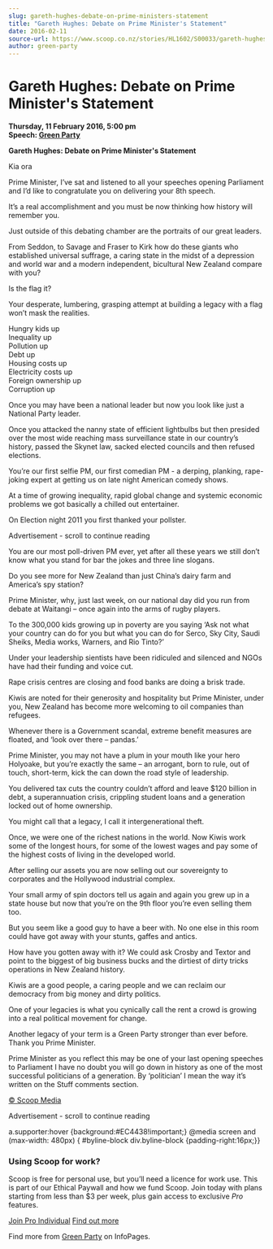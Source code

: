 ```yaml
---
slug: gareth-hughes-debate-on-prime-ministers-statement
title: "Gareth Hughes: Debate on Prime Minister's Statement"
date: 2016-02-11
source-url: https://www.scoop.co.nz/stories/HL1602/S00033/gareth-hughes-debate-on-prime-ministers-statement.htm
author: green-party
---
```

Gareth Hughes: Debate on Prime Minister's Statement
===================================================

**Thursday, 11 February 2016, 5:00 pm**  
**Speech: [Green Party](https://info.scoop.co.nz/Green_Party)**

**Gareth Hughes: Debate on Prime Minister's Statement**

  
Kia ora

Prime Minister, I’ve sat and listened to all your speeches opening Parliament and I’d like to congratulate you on delivering your 8th speech.

It’s a real accomplishment and you must be now thinking how history will remember you.

Just outside of this debating chamber are the portraits of our great leaders.

From Seddon, to Savage and Fraser to Kirk how do these giants who established universal suffrage, a caring state in the midst of a depression and world war and a modern independent, bicultural New Zealand compare with you?

Is the flag it?

Your desperate, lumbering, grasping attempt at building a legacy with a flag won’t mask the realities.

Hungry kids up  
Inequality up  
Pollution up  
Debt up  
Housing costs up  
Electricity costs up  
Foreign ownership up  
Corruption up

Once you may have been a national leader but now you look like just a National Party leader.

Once you attacked the nanny state of efficient lightbulbs but then presided over the most wide reaching mass surveillance state in our country’s history, passed the Skynet law, sacked elected councils and then refused elections.

You’re our first selfie PM, our first comedian PM - a derping, planking, rape-joking expert at getting us on late night American comedy shows.

At a time of growing inequality, rapid global change and systemic economic problems we got basically a chilled out entertainer.

On Election night 2011 you first thanked your pollster.

Advertisement - scroll to continue reading





You are our most poll-driven PM ever, yet after all these years we still don’t know what you stand for bar the jokes and three line slogans.

Do you see more for New Zealand than just China’s dairy farm and America’s spy station?

Prime Minister, why, just last week, on our national day did you run from debate at Waitangi – once again into the arms of rugby players.

To the 300,000 kids growing up in poverty are you saying ‘Ask not what your country can do for you but what you can do for Serco, Sky City, Saudi Sheiks, Media works, Warners, and Rio Tinto?’

Under your leadership sientists have been ridiculed and silenced and NGOs have had their funding and voice cut.

Rape crisis centres are closing and food banks are doing a brisk trade.

Kiwis are noted for their generosity and hospitality but Prime Minister, under you, New Zealand has become more welcoming to oil companies than refugees.

Whenever there is a Government scandal, extreme benefit measures are floated, and ‘look over there – pandas.’

Prime Minister, you may not have a plum in your mouth like your hero Holyoake, but you’re exactly the same – an arrogant, born to rule, out of touch, short-term, kick the can down the road style of leadership.

You delivered tax cuts the country couldn’t afford and leave $120 billion in debt, a superannuation crisis, crippling student loans and a generation locked out of home ownership.

You might call that a legacy, I call it intergenerational theft.

Once, we were one of the richest nations in the world. Now Kiwis work some of the longest hours, for some of the lowest wages and pay some of the highest costs of living in the developed world.

After selling our assets you are now selling out our sovereignty to corporates and the Hollywood industrial complex.

Your small army of spin doctors tell us again and again you grew up in a state house but now that you’re on the 9th floor you’re even selling them too.

But you seem like a good guy to have a beer with. No one else in this room could have got away with your stunts, gaffes and antics.

How have you gotten away with it? We could ask Crosby and Textor and point to the biggest of big business bucks and the dirtiest of dirty tricks operations in New Zealand history.

Kiwis are a good people, a caring people and we can reclaim our democracy from big money and dirty politics.

One of your legacies is what you cynically call the rent a crowd is growing into a real political movement for change.

Another legacy of your term is a Green Party stronger than ever before. Thank you Prime Minister.

Prime Minister as you reflect this may be one of your last opening speeches to Parliament I have no doubt you will go down in history as one of the most successful politicians of a generation. By ‘politician’ I mean the way it’s written on the Stuff comments section.

  

[© Scoop Media](http://www.scoop.co.nz/about/terms.html)  

Advertisement - scroll to continue reading



a.supporter:hover {background:#EC4438!important;} @media screen and (max-width: 480px) { #byline-block div.byline-block {padding-right:16px;}}

### Using Scoop for work?

Scoop is free for personal use, but you’ll need a licence for work use. This is part of our Ethical Paywall and how we fund Scoop. Join today with plans starting from less than $3 per week, plus gain access to exclusive _Pro_ features.  
  
[Join Pro Individual](https://pro.scoop.co.nz/Individual/?from=ProIn24) [Find out more](https://pro.scoop.co.nz/using-scoop-for-work/?from=ProIn24)

Find more from [Green Party](https://info.scoop.co.nz/Green_Party) on InfoPages.